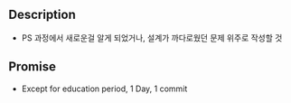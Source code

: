 Description
---------------
* PS 과정에서 새로운걸 알게 되었거나, 설계가 까다로웠던 문제 위주로 작성할 것 

Promise
----------------
* Except for education period, 1 Day, 1 commit
